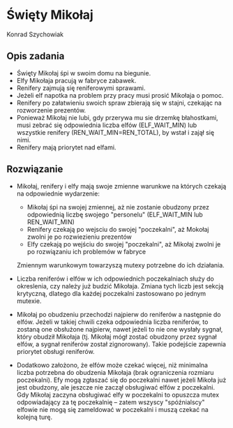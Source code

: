 # Święty Mikołaj

Konrad Szychowiak

## Opis zadania

* Święty Mikołaj śpi w swoim domu na biegunie.
* Elfy Mikołaja pracują w fabryce zabawek.
* Renifery zajmują się reniferowymi sprawami.
* Jeżeli elf napotka na problem przy pracy musi prosić Mikołaja o pomoc.
* Renifery po załatwieniu swoich spraw zbierają się w stajni, czekając na rozworzenie prezentów.
* Ponieważ Mikołaj nie lubi, gdy przerywa mu sie drzemkę błahostkami, musi zebrać się odpowiednia liczba elfów 
  (ELF_WAIT_MIN) lub wszystkie renifery (REN_WAIT_MIN=REN_TOTAL), by wstał i zajął się nimi.
* Renifery mają priorytet nad elfami.

## Rozwiązanie

* Mikołaj, renifery i elfy mają swoje zmienne warunkwe na których czekają na odpowiednie wydarzenie:

    + Mikołaj śpi na swojej zmiennej, aż nie zostanie obudzony przez odpowiednią liczbę swojego "personelu" 
      (ELF_WAIT_MIN lub REN_WAIT_MIN)
    + Renifery czekają po wejsciu do swojej "poczekalni", aż Mokołaj zwolni je po rozwiezieniu prezentów
    + Elfy czekają po wejściu do swojej "poczekalni", aż Mikołaj zwolni je po rozwiązaniu ich problemów w fabryce

  Zmiennym warunkowym towarzyszą mutexy potrzebne do ich działania.

* Liczba reniferów i elfów w ich odpowiednich poczekalniach służy do okreslenia, czy należy już budzić Mikołaja. Zmiana
  tych liczb jest sekcją krytyczną, dlatego dla każdej poczekalni zastosowano po jednym mutexie.

* Mikołaj po obudzeniu przechodzi najpierw do reniferów a następnie do elfów. Jeżeli w takiej chwili czeka odpowiednia
  liczba reniferów, to zostaną one obsłużone najpierw, nawet jeżeli to nie one wysłały sygnał, który obudził Mikołaja
  (tj. Mikołaj mógł zostać obudzony przez sygnał elfów, a sygnał reniferów został zignorowany). Takie podejście zapewnia
  priorytet obsługi reniferów.

* Dodatkowo założono, że elfów może czekać więcej, niż minimalna liczba potrzebna do obudzenia Mikołaja
  (brak ograniczenia rozmiaru poczekalni). Efy mogą zgłaszać się do poczekalni nawet jeżeli Mikoła już jest obudzony,
  ale jeszcze nie zaczął obsługiwać elfów z poczekalni. Gdy Mikołaj zaczyna obsługiwać elfy w poczekalni to opuszcza
  mutex odpowiadający za tę poczekalnię – zatem wszyscy "spóźnialscy" elfowie nie mogą się zameldować w poczekalni i
  muszą czekać na kolejną turę.
